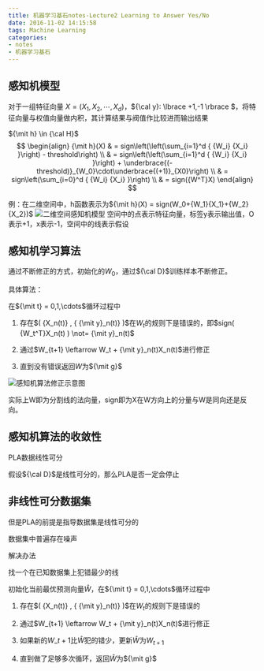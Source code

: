 ```yaml
---
title: 机器学习基石notes-Lecture2 Learning to Answer Yes/No
date: 2016-11-02 14:15:58
tags: Machine Learning
categories:
- notes
- 机器学习基石
---
```


## 感知机模型

<!--more-->

对于一组特征向量 $X = (X_1,X_2,\cdots,X_d)$，${\cal y}: \lbrace +1,-1 \rbrace $，将特征向量与权值向量做内积，其计算结果与阀值作比较进而输出结果

${\mit h} \in {\cal H}$
$$
\begin{align}
{\mit h}(X) & = sign\left(\left(\sum_{i=1}^d { {W_i} {X_i} }\right) - threshold\right) \\
& = sign\left(\left(\sum_{i=1}^d { {W_i} {X_i} }\right) + \underbrace{(-threshold)}_{W_0}\cdot\underbrace{(+1)}_{X0}\right) \\
& = sign\left(\sum_{i=0}^d { {W_i} {X_i} }\right) \\
& = sign({W^T}X)
\end{align}
$$

例：在二维空间中，h函数表示为${\mit h}(X) = sign(W_0+{W_1}{X_1}+{W_2}{X_2})$
![二维空间感知机模型](http://ofzyomgms.bkt.clouddn.com/machinelearningfoundations/2016-11-02_194509.png)
空间中的点表示特征向量，标签y表示输出值，O表示+1，x表示-1，空间中的线表示假设

## 感知机学习算法

通过不断修正的方式，初始化的$W_0$，通过${\cal D}$训练样本不断修正。

具体算法：

在${\mit t} = 0,1,\cdots$循环过程中

1. 存在$( {X_n(t)} , { {\mit y}_n(t)} )$在$W_t$的规则下是错误的，即$sign( {W_t^T}X_n(t) ) \not= {\mit y}_n(t)$

2. 通过$W_{t+1} \leftarrow W_t + {\mit y}_n(t)X_n(t)$进行修正

3. 直到没有错误返回$W$为${\mit g}$

![感知机算法修正示意图](http://ofzyomgms.bkt.clouddn.com/machinelearningfoundations/2016-11-02_215946.png)

实际上W即为分割线的法向量，sign即为X在W方向上的分量与W是同向还是反向。

## 感知机算法的收敛性

PLA数据线性可分

假设${\cal D}$是线性可分的，那么PLA是否一定会停止



## 非线性可分数据集

但是PLA的前提是指导数据集是线性可分的

数据集中普遍存在噪声

解决办法

找一个在已知数据集上犯错最少的线

初始化当前最优预测向量$\hat{W}$，在${\mit t} = 0,1,\cdots$循环过程中

1. 存在$( {X_n(t)} , { {\mit y}_n(t)} )$在$W_t$的规则下是错误的

2. 通过$W_{t+1} \leftarrow W_t + {\mit y}_n(t)X_n(t)$进行修正

3. 如果新的$W\_{t+1}$比$\hat{W}$犯的错少，更新$\hat{W}$为$W_{t+1}$ 

3. 直到做了足够多次循环，返回$\hat{W}$为${\mit g}$
